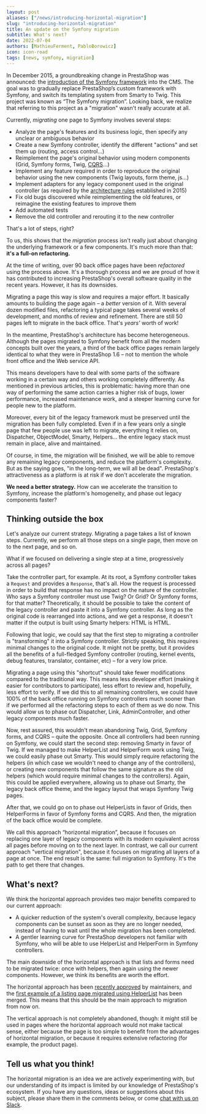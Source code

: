 ```yaml
---
layout: post
aliases: ["/news/introducing-horizontal-migration"]
slug: "introducing-horizontal-migration"
title: An update on the Symfony migration
subtitle: What's next?
date: 2022-07-04
authors: [MathieuFerment, PabloBorowicz]
icon: icon-road
tags: [news, symfony, migration]
---
```


In December 2015, a groundbreaking change in PrestaShop was announced: the [introduction of the Symfony framework](/news/prestashop-1-7-and-symfony/) into the CMS. The goal was to gradually replace PrestaShop’s custom framework with Symfony, and switch its templating system from Smarty to Twig. This project was known as “The Symfony migration”. Looking back, we realize that referring to this project as a "migration" wasn't really accurate at all.

Currently, _migrating_ one page to Symfony involves several steps:

- Analyze the page's features and its business logic, then specify any unclear or ambiguous behavior
- Create a new Symfony controller, identify the different "actions" and set them up (routing, access control...)
- Reimplement the page's original behavior using modern components (Grid, Symfony forms, Twig, [CQRS](https://devdocs.prestashop.com/1.7/development/architecture/migration-guide/strategy/#phase-3-cqrscqrs)...)
- Implement any feature required in order to reproduce the original behavior using the new components (Twig layouts, form theme, js...)
- Implement adapters for any legacy component used in the original controller (as required by the [architecture rules](/releases/new-architecture-1-6-1-0/) established in 2015)
- Fix old bugs discovered while reimplementing the old features, or reimagine the existing features to improve them
- Add automated tests
- Remove the old controller and rerouting it to the new controller

That's a lot of steps, right? 

To us, this shows that the _migration_ process isn't really just about changing the underlying framework or a few components. It's much more than that: **it's a full-on refactoring.**

At the time of writing, over 90 back office pages have been _refactored_ using the process above. It's a thorough process and we are proud of how it has contributed to increasing PrestaShop's overall software quality in the recent years. However, it has its downsides.

Migrating a page this way is slow and requires a major effort. It basically amounts to building the page again – a _better_ version of it. With several dozen modified files, refactoring a typical page takes several weeks of development, and months of review and refinement. There are still 50 pages left to migrate in the back office. That's _years'_ worth of work! 

In the meantime, PrestaShop's architecture has become heterogeneous. Although the pages migrated to Symfony benefit from all the modern concepts built over the years, a third of the back office pages remain largely identical to what they were in PrestaShop 1.6 – not to mention the whole front office and the Web service API. 

This means developers have to deal with some parts of the software working in a certain way and others working completely differently. As mentioned in previous articles, this is problematic: having more than one way of performing the same action carries a higher risk of bugs, lower performance, increased maintenance work, and a steeper learning curve for people new to the platform.

Moreover, every bit of the legacy framework must be preserved until the migration has been fully completed. Even if in a few years only a single page that few people use was left to migrate, everything it relies on, Dispatcher, ObjectModel, Smarty, Helpers... the entire legacy stack must remain in place, alive and maintained.

Of course, in time, the migration will be finished, we will be able to remove any remaining legacy components, and reduce the platform's complexity. But as the saying goes, "in the long-term, we will all be dead". PrestaShop's attractiveness as a platform is at risk if we don't accelerate the migration.

**We need a better strategy.** How can we accelerate the transition to Symfony, increase the platform's homogeneity, and phase out legacy components faster?

## Thinking outside the box

Let's analyze our current strategy. Migrating a page takes a list of known steps. Currently, we perform all those steps on a single page, then move on to the next page, and so on. 

What if we focused on delivering a single step at a time, progressively across all pages? 

Take the controller part, for example. At its root, a Symfony controller takes a `Request` and provides a `Response`, that's all. How the request is processed in order to build that response has no impact on the nature of the controller. Who says a Symfony controller must use Twig? Or Grid? Or Symfony forms, for that matter? Theoretically, it should be possible to take the content of the legacy controller and paste it into a Symfony controller. As long as the original code is rearranged into actions, and we get a response, it doesn't matter if the output is built using Smarty helpers: HTML is HTML.

Following that logic, we could say that the first step to migrating a controller is "transforming" it into a Symfony controller. Strictly speaking, this requires minimal changes to the original code. It might not be pretty, but it provides all the benefits of a full-fledged Symfony controller (routing, kernel events, debug features, translator, container, etc) – for a very low price.

Migrating a page using this "shortcut" should take fewer modifications compared to the traditional way. This means less developer effort (making it easier for contributors to participate), less effort to review and, hopefully, less effort to verify. If we did this to all remaining controllers, we could have 100% of the back office running on Symfony controllers much sooner than if we performed all the refactoring steps to each of them as we do now. This would allow us to phase out Dispatcher, Link, AdminController, and other legacy components much faster.

Now, rest assured, this wouldn't mean abandoning Twig, Grid, Symfony forms, and CQRS – quite the opposite. Once all controllers had been running on Symfony, we could start the second step: removing Smarty in favor of Twig. If we managed to make HelperList and HelperForm work using Twig, we could easily phase out Smarty. This would simply require refactoring the helpers (in which case we wouldn't need to change any of the controllers), or creating new components that follow the same signature as the old helpers (which would require minimal changes to the controllers). Again, this could be applied everywhere, allowing us to phase out Smarty, the legacy back office theme, and the legacy layout that wraps Symfony Twig pages.

After that, we could go on to phase out HelperLists in favor of Grids, then HelperForms in favor of Symfony forms and CQRS. And then, the migration of the back office would be complete.

We call this approach “horizontal migration”, because it focuses on replacing one layer of legacy components with its modern equivalent across all pages before moving on to the next layer. In contrast, we call our current approach "vertical migration", because it focuses on migrating all layers of a page at once. The end result is the same: full migration to Symfony. It's the path to get there that changes.

## What's next?

We think the horizontal approach provides two major benefits compared to our current approach:
- A quicker reduction of the system's overall complexity, because legacy components can be sunset as soon as they are no longer needed, instead of having to wait until the whole migration has been completed.
- A gentler learning curve for PrestaShop developers not familiar with Symfony, who will be able to use HelperList and HelperForm in Symfony controllers.

The main downside of the horizontal approach is that lists and forms need to be migrated twice: once with helpers, then again using the newer components. However, we think its benefits are worth the effort.

The horizontal approach has been [recently approved](https://github.com/PrestaShop/ADR/pull/26) by maintainers, and the [first example of a listing page migrated using HelperList](https://github.com/PrestaShop/PrestaShop/pull/27246) has been merged. This means that this should be the main approach to migration from now on.

The vertical approach is not completely abandoned, though: it might still be used in pages where the horizontal approach would not make tactical sense, either because the page is too simple to benefit from the advantages of horizontal migration, or because it requires extensive refactoring (for example, the product page).

## Tell us what you think!

The horizontal migration is an idea we are actively experimenting with, but our understanding of its impact is limited by our knowledge of PrestaShop's ecosystem. If you have any questions, ideas or suggestions about this subject, please share them in the comments below, or come [chat with us on Slack](https://www.prestashop-project.org/slack/).
